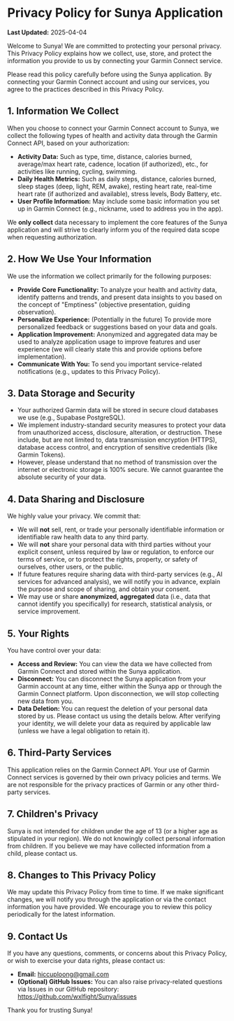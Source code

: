 # Privacy Policy for Sunya Application

**Last Updated:** 2025-04-04

Welcome to Sunya! We are committed to protecting your personal privacy. This Privacy Policy explains how we collect, use, store, and protect the information you provide to us by connecting your Garmin Connect service.

Please read this policy carefully before using the Sunya application. By connecting your Garmin Connect account and using our services, you agree to the practices described in this Privacy Policy.

## 1. Information We Collect

When you choose to connect your Garmin Connect account to Sunya, we collect the following types of health and activity data through the Garmin Connect API, based on your authorization:

*   **Activity Data:** Such as type, time, distance, calories burned, average/max heart rate, cadence, location (if authorized), etc., for activities like running, cycling, swimming.
*   **Daily Health Metrics:** Such as daily steps, distance, calories burned, sleep stages (deep, light, REM, awake), resting heart rate, real-time heart rate (if authorized and available), stress levels, Body Battery, etc.
*   **User Profile Information:** May include some basic information you set up in Garmin Connect (e.g., nickname, used to address you in the app).

We **only collect** data necessary to implement the core features of the Sunya application and will strive to clearly inform you of the required data scope when requesting authorization.

## 2. How We Use Your Information

We use the information we collect primarily for the following purposes:

*   **Provide Core Functionality:** To analyze your health and activity data, identify patterns and trends, and present data insights to you based on the concept of "Emptiness" (objective presentation, guiding observation).
*   **Personalize Experience:** (Potentially in the future) To provide more personalized feedback or suggestions based on your data and goals.
*   **Application Improvement:** Anonymized and aggregated data may be used to analyze application usage to improve features and user experience (we will clearly state this and provide options before implementation).
*   **Communicate With You:** To send you important service-related notifications (e.g., updates to this Privacy Policy).

## 3. Data Storage and Security

*   Your authorized Garmin data will be stored in secure cloud databases we use (e.g., Supabase PostgreSQL).
*   We implement industry-standard security measures to protect your data from unauthorized access, disclosure, alteration, or destruction. These include, but are not limited to, data transmission encryption (HTTPS), database access control, and encryption of sensitive credentials (like Garmin Tokens).
*   However, please understand that no method of transmission over the internet or electronic storage is 100% secure. We cannot guarantee the absolute security of your data.

## 4. Data Sharing and Disclosure

We highly value your privacy. We commit that:

*   We will **not** sell, rent, or trade your personally identifiable information or identifiable raw health data to any third party.
*   We will **not** share your personal data with third parties without your explicit consent, unless required by law or regulation, to enforce our terms of service, or to protect the rights, property, or safety of ourselves, other users, or the public.
*   If future features require sharing data with third-party services (e.g., AI services for advanced analysis), we will notify you in advance, explain the purpose and scope of sharing, and obtain your consent.
*   We may use or share **anonymized, aggregated** data (i.e., data that cannot identify you specifically) for research, statistical analysis, or service improvement.

## 5. Your Rights

You have control over your data:

*   **Access and Review:** You can view the data we have collected from Garmin Connect and stored within the Sunya application.
*   **Disconnect:** You can disconnect the Sunya application from your Garmin account at any time, either within the Sunya app or through the Garmin Connect platform. Upon disconnection, we will stop collecting new data from you.
*   **Data Deletion:** You can request the deletion of your personal data stored by us. Please contact us using the details below. After verifying your identity, we will delete your data as required by applicable law (unless we have a legal obligation to retain it).

## 6. Third-Party Services

This application relies on the Garmin Connect API. Your use of Garmin Connect services is governed by their own privacy policies and terms. We are not responsible for the privacy practices of Garmin or any other third-party services.

## 7. Children's Privacy

Sunya is not intended for children under the age of 13 (or a higher age as stipulated in your region). We do not knowingly collect personal information from children. If you believe we may have collected information from a child, please contact us.

## 8. Changes to This Privacy Policy

We may update this Privacy Policy from time to time. If we make significant changes, we will notify you through the application or via the contact information you have provided. We encourage you to review this policy periodically for the latest information.

## 9. Contact Us

If you have any questions, comments, or concerns about this Privacy Policy, or wish to exercise your data rights, please contact us:

*   **Email:** hiccuploong@gmail.com
*   **(Optional) GitHub Issues:** You can also raise privacy-related questions via Issues in our GitHub repository: https://github.com/wxlfight/Sunya/issues

Thank you for trusting Sunya! 